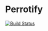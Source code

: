 # Perrotify

[![Build Status](https://app.travis-ci.com/EdsonAmaya7/Perrotify.svg?token=UkWsokYiMHGdScnsQGYE&branch=main)](https://app.travis-ci.com/EdsonAmaya7/Perrotify)